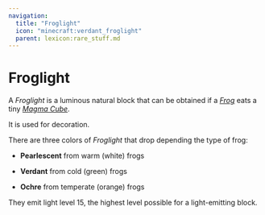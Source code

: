 ```yaml
---
navigation:
  title: "Froglight"
  icon: "minecraft:verdant_froglight"
  parent: lexicon:rare_stuff.md
---
```


# Froglight

<ItemImage id="minecraft:pearlescent_froglight" />

A *Froglight* is a luminous natural block that can be obtained if a [*Frog*](../creatures/aquatic_animal-frog.md) eats a tiny [*Magma Cube*](../creatures/monster-magma_cube.md). 

It is used for decoration.

<ItemImage id="minecraft:ochre_froglight" />

There are three colors of *Froglight* that drop depending the type of frog: 

- __Pearlescent__ from warm (white) frogs 

- __Verdant__ from cold (green) frogs 

- __Ochre__ from temperate (orange) frogs

<ItemImage id="minecraft:verdant_froglight" />

They emit light level 15, the highest level possible for a light-emitting block.

